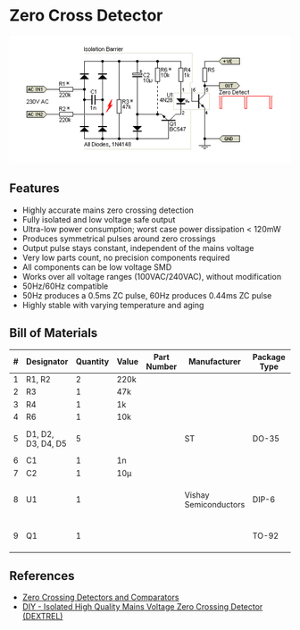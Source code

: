 
# Zero Cross Detector

![ZCD](scheme_v2.png?format=raw)

## Features
 - Highly accurate mains zero crossing detection
 - Fully isolated and low voltage safe output
 - Ultra-low power consumption; worst case power dissipation < 120mW
 - Produces symmetrical pulses around zero crossings
 - Output pulse stays constant, independent of the mains voltage
 - Very low parts count, no precision components required
 - All components can be low voltage SMD
 - Works over all voltage ranges (100VAC/240VAC), without modification
 - 50Hz/60Hz compatible
 - 50Hz produces a 0.5ms ZC pulse, 60Hz produces 0.44ms ZC pulse
 - Highly stable with varying temperature and aging

## Bill of Materials
| # | Designator | Quantity | Value | Part Number | Manufacturer | Package Type | Description |
|---|---|---|---|---|---|---|---|
| 1 | R1, R2 | 2 | 220k |   |   |   | 1/8W |
| 2 | R3 | 1 | 47k |   |   |   | 1/8W |
| 3 | R4 | 1 | 1k |   |   |   | 1/8W |
| 4 | R6 | 1 | 10k |   |   |   | 1/8W |
| 5 | D1, D2, D3, D4, D5 | 5 |   |   | ST | DO-35 | 1N4148 100V 0.15A 8ns |
| 6 | C1 | 1 | 1n |   |   |   | 16V |
| 7 | C2 | 1 | 10μ |   |   |   | 16V |
| 8 | U1 | 1 |   |   | Vishay Semiconductors | DIP-6 | 4N28 (4N35) CTR > 10 % |
| 9 | Q1 | 1 |   |   |   | TO-92 | 2N3904 NPN 60V 0.2A |

## References
 - [Zero Crossing Detectors and Comparators](https://sound-au.com/appnotes/an005.htm)
 - [DIY - Isolated High Quality Mains Voltage Zero Crossing Detector (DEXTREL)](https://dextrel.net/design-ideas-2/mains-zero-crossing-detector.html)
